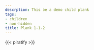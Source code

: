 ```yaml
---
descrption: This be a demo child plank
tags:
- children
- non-hidden
title: Plank 1-1-2
---
```

{{< piratify >}}